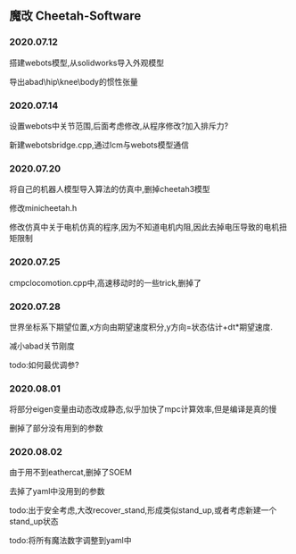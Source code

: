 ## 魔改 Cheetah-Software

### 2020.07.12
搭建webots模型,从solidworks导入外观模型

导出abad\hip\knee\body的惯性张量

### 2020.07.14
设置webots中关节范围,后面考虑修改,从程序修改?加入排斥力?

新建webotsbridge.cpp,通过lcm与webots模型通信

### 2020.07.20
将自己的机器人模型导入算法的仿真中,删掉cheetah3模型

修改minicheetah.h

修改仿真中关于电机仿真的程序,因为不知道电机内阻,因此去掉电压导致的电机扭矩限制

### 2020.07.25
cmpclocomotion.cpp中,高速移动时的一些trick,删掉了

### 2020.07.28
世界坐标系下期望位置,x方向由期望速度积分,y方向=状态估计+dt*期望速度.

减小abad关节刚度

todo:如何最优调参?

### 2020.08.01
将部分eigen变量由动态改成静态,似乎加快了mpc计算效率,但是编译是真的慢

删掉了部分没有用到的参数

### 2020.08.02
由于用不到eathercat,删掉了SOEM

去掉了yaml中没用到的参数

todo:出于安全考虑,大改recover_stand,形成类似stand_up,或者考虑新建一个stand_up状态

todo:将所有魔法数字调整到yaml中
